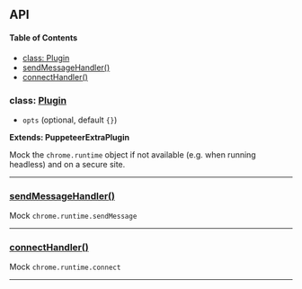 ## API

<!-- Generated by documentation.js. Update this documentation by updating the source code. -->

#### Table of Contents

- [class: Plugin](#class-plugin)
- [sendMessageHandler()](#sendmessagehandler)
- [connectHandler()](#connecthandler)

### class: [Plugin](https://github.com/berstend/puppeteer-extra/blob/8470567a4ea8fe0eb677d16e6b32e817a3ea726c/packages/puppeteer-extra-plugin-stealth/evasions/chrome.runtime/index.js#L12-L216)

- `opts` (optional, default `{}`)

**Extends: PuppeteerExtraPlugin**

Mock the `chrome.runtime` object if not available (e.g. when running headless) and on a secure site.

---

### [sendMessageHandler()](https://github.com/berstend/puppeteer-extra/blob/8470567a4ea8fe0eb677d16e6b32e817a3ea726c/packages/puppeteer-extra-plugin-stealth/evasions/chrome.runtime/index.js#L80-L123)

Mock `chrome.runtime.sendMessage`

---

### [connectHandler()](https://github.com/berstend/puppeteer-extra/blob/8470567a4ea8fe0eb677d16e6b32e817a3ea726c/packages/puppeteer-extra-plugin-stealth/evasions/chrome.runtime/index.js#L132-L175)

Mock `chrome.runtime.connect`

---
